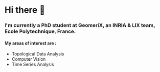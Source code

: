 # Hi there 👋
### I'm currently a __PhD student__ at GeomeriX, an INRIA & LIX team, Ecole Polytechnique, France. 

#### My areas of interest are :
- Topological Data Analysis
- Computer Vision
- Time Series Analysis 

 
<!--
**jumdc/jumdc** is a ✨ _special_ ✨ repository because its `README.md` (this file) appears on your GitHub profile.

Here are some ideas to get you started:

- 🔭 I’m currently working on ...
- 🌱 I’m currently learning ...
- 👯 I’m looking to collaborate on ...
- 🤔 I’m looking for help with ...
- 💬 Ask me about ...
- 📫 How to reach me: ...
- 😄 Pronouns: ...
- ⚡ Fun fact: ...
-->
